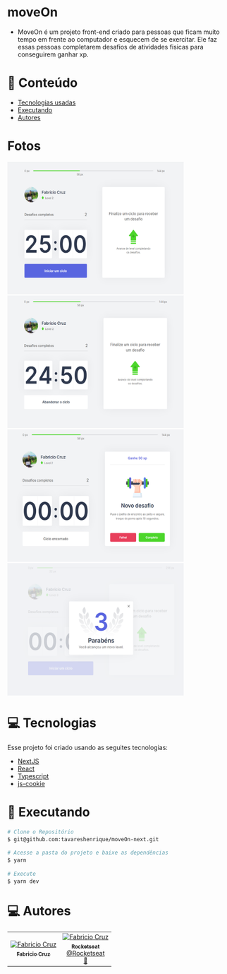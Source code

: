 # moveOn
- MoveOn é um projeto front-end criado para pessoas que ficam muito tempo em frente ao computador e esquecem de se exercitar. Ele faz essas pessoas completarem desafios de atividades fisicas para conseguirem ganhar xp. 

# :pushpin: Conteúdo
  - [Tecnologias usadas](#computer-tecnologias)
  - [Executando](#construction_worker-executando)
  - [Autores](#computer-autores)
# Fotos
<div>
  <img src="https://github.com/Fabriciocruzc/moveOn/blob/main/moveOn-next/public/screenshots/home.PNG" width="400" height="300"/>
  <img src="https://github.com/Fabriciocruzc/moveOn/blob/main/moveOn-next/public/screenshots/IniciarTempo.PNG" width="400" height="300"/>
  <img src="https://github.com/Fabriciocruzc/moveOn/blob/main/moveOn-next/public/screenshots/Desafio.PNG" width="400" height="300" />
  <img src="https://github.com/Fabriciocruzc/moveOn/blob/main/moveOn-next/public/screenshots/Level%20Up.PNG" width="400" height="300" />
</div>

# :computer: Tecnologias
  Esse projeto foi criado usando as seguites tecnologias:
  - [NextJS](https://github.com/vercel/next.js/)
  - [React](https://reactjs.org/)
  - [Typescript](https://www.typescriptlang.org/)
  - [js-cookie](https://github.com/js-cookie/js-cookie)

# :construction_worker: Executando

```bash
# Clone o Repositório
$ git@github.com:tavareshenrique/moveOn-next.git
```

```bash
# Acesse a pasta do projeto e baixe as dependências
$ yarn
```

```bash
# Execute
$ yarn dev
```
# :computer: Autores

<table>
  <tr>
    <td align="center">
      <a href="https://github.com/Fabriciocruzc">
        <img src="https://avatars.githubusercontent.com/u/32718377?v=4" width="125px;" alt="Fabricio Cruz"/>
        <br />
        <sub>
          <b>Fabricio Cruz</b>
        </sub>
    </td>
    <td align="center">
      <a href="https://github.com/Fabriciocruzc">
        <img src="https://avatars0.githubusercontent.com/u/28929274?s=200&v=4" width="100px;" alt="Fabricio Cruz"/>
        <br />
        <sub>
          <b>Rocketseat</b>
        </sub>
       </a>
       <br />
       <a href="https://github.com/Rocketseat" title="Linkedin">@Rocketseat</a>
       <br />
       <a href="https://github.com/tavareshenrique/fastfeet-api/commits?author=tavareshenrique" title="Creators">🚀</a>
    </td>
  </tr>
</table>
